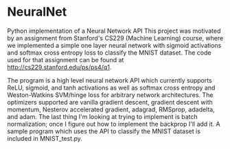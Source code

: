 # NeuralNet
Python implementation of a Neural Network API
This project was motivated by an assignment from Stanford's CS229 (Machine Learning) course, where we implemented a simple one layer neural network with sigmoid activations and softmax cross entropy loss to classify the MNIST dataset. The code used for that assignment can be found at http://cs229.stanford.edu/ps/ps4/q1.

The program is a high level neural network API which currently supports ReLU, sigmoid, and tanh activations as well as softmax cross entropy and Weston-Watkins SVM/hinge loss for arbitrary network architectures. The optimizers supported are vanilla gradient descent, gradient descent with momentum, Nesterov accelerated gradient, adagrad, RMSprop, adadelta, and adam.
The last thing I'm looking at trying to implement is batch normalization; once I figure out how to implement the backprop I'll add it.
A sample program which uses the API to classify the MNIST dataset is included in MNIST_test.py.
